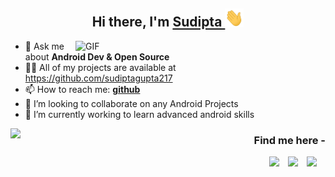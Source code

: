 <h2 align="center">Hi there, I'm <a  href="https://github.com/Sudiptagupta217">Sudipta </a> <img  src="https://raw.githubusercontent.com/ABSphreak/ABSphreak/master/gifs/Hi.gif" width="30px"></h2>

<img align="right" alt="GIF" src="https://i.imgur.com/8MupZHY.gif" width="400px" />

- 💬 Ask me about **Android Dev & Open Source**
- 👨‍💻 All of my projects are available at https://github.com/sudiptagupta217
- 📫 How to reach me: <a href="https://github.com/Sudiptagupta217"> <b> github </b> </a>
- 👯 I’m looking to collaborate on any Android Projects
- 🔭 I’m currently working to learn advanced android skills

<img align="left" src="https://github-readme-stats.vercel.app/api?username=sudiptagupta217&show_icons=true&hide_border=false" />
 
 <div>
 
 <h3 align="right" > Find me here - </h3>
 
<a href="https://www.linkedin.com/in/sudipta-gupta-58407b119/">
  <img align="right" width="30px" src="https://cdn.jsdelivr.net/npm/simple-icons@v3/icons/linkedin.svg" />
</a>

<div></div>

<a href="mailto:sudiptagupta217@gmail.com">
  <img align="right" width="30px" src="https://cdn.jsdelivr.net/npm/simple-icons@v3/icons/gmail.svg" />
</a>

<div></div>

<a href="https://twitter.com/sudiptagupta217">
  <img align="right" width="30px" src="https://cdn.jsdelivr.net/npm/simple-icons@v3/icons/twitter.svg" />
</a>

</div>

